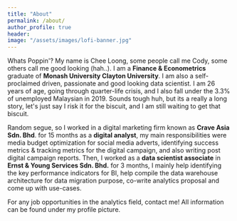 ```yaml
---
title: "About"
permalink: /about/
author_profile: true
header:
image: "/assets/images/lofi-banner.jpg"
---
```


Whats Poppin'? My name is Chee Loong, some people call me Cody, some others call me good looking (hah..). I am a **Finance & Econometrics** graduate of **Monash University Clayton University**. I am also a self-proclaimed driven, passionate and good looking data scientist. I am 26 years of age, going through quarter-life crisis, and I also fall under the 3.3% of unemployed Malaysian in 2019. Sounds tough huh, but its a really a long story, let's just say I risk it for the biscuit, and I am still waiting to get that biscuit.

Random segue, so I worked in a digital marketing firm known as **Crave Asia Sdn. Bhd**. for 15 months as a **digital analyst**, my main responsibilities were media budget optimization for social media adverts, identifying success metrics & tracking metrics for the digital campaign, and also writing post digital campaign reports. Then, I worked as a **data scientist associate** in **Ernst & Young Services Sdn. Bhd.** for 3 months, I mainly help identifying the key performance indicators for BI, help compile the data warehouse architecture for data migration purpose, co-write analytics proposal and come up with use-cases.

For any job opportunities in the analytics field, contact me! All information can be found under my profile picture. 
